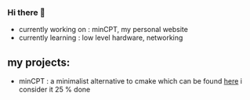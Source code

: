 ### Hi there 👋

- currently working on : minCPT, my personal website
- currently learning : low level hardware, networking

## my projects:
- minCPT : a minimalist alternative to cmake which can be found [here](https://github.com/yasserhcn/MinCPT)
i consider it 25 % done

<!--
**yasserhcn/yasserhcn** is a ✨ _special_ ✨ repository because its `README.md` (this file) appears on your GitHub profile.

Here are some ideas to get you started:

- 🔭 I’m currently working on ...
- 🌱 I’m currently learning ...
- 👯 I’m looking to collaborate on ...
- 🤔 I’m looking for help with ...
- 💬 Ask me about ...
- 📫 How to reach me: ...
- 😄 Pronouns: ...
- ⚡ Fun fact: ...
-->
